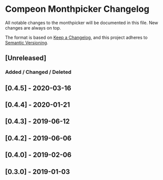 # Compeon Monthpicker Changelog

All notable changes to the monthpicker will be documented in this file. New changes are always on top.

The format is based on [Keep a Changelog](https://keepachangelog.com/en/1.0.0/),
and this project adheres to [Semantic Versioning](https://semver.org/spec/v2.0.0.html).

## [Unreleased]
### Added / Changed / Deleted

## [0.4.5] - 2020-03-16
## [0.4.4] - 2020-01-21
## [0.4.3] - 2019-06-12
## [0.4.2] - 2019-06-06
## [0.4.0] - 2019-02-06
## [0.3.0] - 2019-01-03
